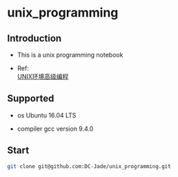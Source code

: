 # unix_programming
## Introduction
- This is a unix programming notebook

- Ref: \
  [UNIX环境高级编程]()

## Supported
- os
  Ubuntu 16.04 LTS

- compiler
  gcc version 9.4.0

## Start
```bash
git clone git@github.com:DC-Jade/unix_programming.git
```

